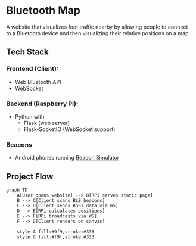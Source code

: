 # Bluetooth Map
A website that visualizes foot traffic nearby by allowing people to connect to a Bluetooth device and then visualizing their relative positions on a map.

## Tech Stack
### Frontend (Client):
- Web Bluetooth API
- WebSocket

### Backend (Raspberry Pi):
- Python with:
	- Flask (web server)
	- Flask-SocketIO (WebSocket support)

### Beacons
- Android phones running [Beacon Simulator](https://apkpure.com/beacon-simulator/net.alea.beaconsimulator#google_vignette)


## Project Flow
```mermaid
graph TD
    A[User opens website] --> B[RPi serves static page]
    B --> C[Client scans BLE beacons]
    C --> D[Client sends RSSI data via WS]
    D --> E[RPi calculates positions]
    E --> F[RPi broadcasts via WS]
    F --> G[Client renders on canvas]
    
    style A fill:#9f9,stroke:#333
    style G fill:#f9f,stroke:#333
```
